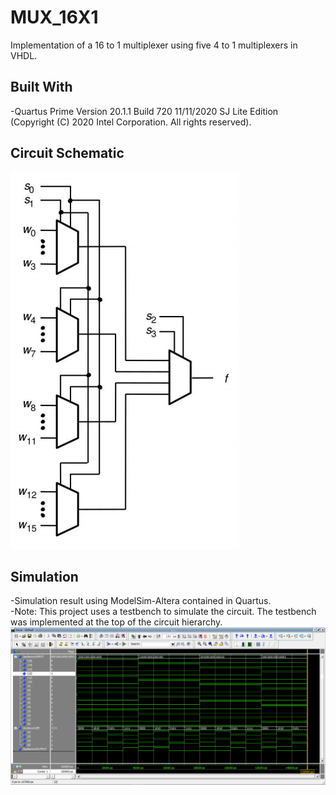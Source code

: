 # MUX_16X1
Implementation of a 16 to 1 multiplexer using five 4 to 1 multiplexers in VHDL.

## Built With
-Quartus Prime Version 20.1.1 Build 720 11/11/2020 SJ Lite Edition<br />
(Copyright (C) 2020 Intel Corporation. All rights reserved).

## Circuit Schematic
![alt text](https://github.com/AlexandreLujan/MUX_16X1/blob/main/MUX_16X1.png?raw=true)

## Simulation
-Simulation result using ModelSim-Altera contained in Quartus.<br />
-Note: This project uses a testbench to simulate the circuit. The testbench was implemented at the top of the circuit hierarchy.<br />
![alt text](https://github.com/AlexandreLujan/MUX_16X1/blob/main/Simulation.png?raw=true)
